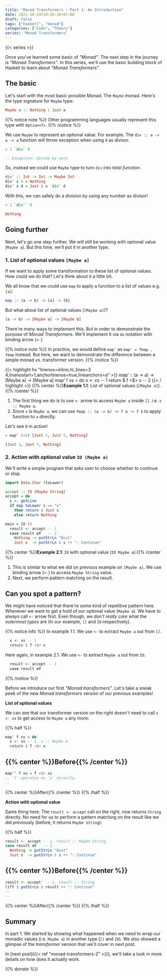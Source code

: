 ```yaml
---
title: "Monad Transformers – Part 1: An Introduction"
date: 2021-10-24T20:28:16+07:00
draft: false
tags: ["haskell", "monad"]
categories: ["Code", "Theory"]
series: "Monad Transformers"
---
```


{{< series >}}

Once you've learned some basic of *"Monad"*. The next step in the journey is *"Monad Transformers"*. In this series, we'll use the basic building block of Haskell to learn about *"Monad Transformers"*.

## The basic
Let's start with the most basic possible Monad. The `Maybe` monad. Here's the type signature for `Maybe` type:

```hs
Maybe a :: Nothing | Just a
```
{{% notice note %}}
Other programming languages usually represent this type with `Option<T>`.
{{% /notice %}}


We use `Maybe` to represent an optional value. For example. The `div :: a -> a -> a` function will throw exception when using `0` as divisor.

```hs
> 1 `div` 0

-- Exception: divide by zero
```
So, instead we could use `Maybe` type to turn `div` into *total function*.

```hs
div' :: Int -> Int -> Maybe Int
div' x 0 = Nothing
div' x d = Just $ x `div` d
```
With this, we can safely do a division by using any number as divisor!

```hs
> 1 `div'` 0

Nothing
```

## Going further

Next, let's go one step further. We will still be working with optional value (`Maybe a`). But this time, we'll put it in another type.

### 1. List of optional values `[Maybe a]`

If we want to apply some transformation to these list of optional values. How could we do that? Let's think about it a little bit.

We all know that we could use `map` to apply a function to a list of values e.g. `[a]`:

```hs
map :: (a -> b) -> [a] -> [b]
```

But what about list of optional values (`[Maybe a]`)?

```hs
(a -> b) -> [Maybe a] -> [Maybe b]
```

There're many ways to implement this. But in order to demonstrate the purpose of *Monad Transformers*. We'll implement it via `do` notation with binding arrow (`<-`).

{{% notice note %}}
In practice, we would define `map'` as `map' = fmap . fmap` instead. But here, we want to demonstrate the difference between a simple monad *vs.* transformer version.
{{% /notice %}}

{{< highlight hs "linenos=inline,hl_lines=3 4,linenostart=1,anchorlinenos=true,lineanchors=a" >}}
map' :: (a -> a) -> [Maybe a] -> [Maybe a]
map' f xs = do
  x <- xs          -- 1
  return $ f <$> x -- 2
{{< / highlight >}}
{{% center %}}**Example 1.1**: List of optional values (`[Maybe a]`).{{% /center %}}

1. The first thing we do is to use `<-` arrow to access `Maybe a` inside `[]`. i.e. `x :: Maybe a`.
1. Since `x` is `Maybe a`, we can use `fmap :: (a -> b) -> f a -> f b` to apply function to `a` directly.


Let's see it in action!

```hs
> map' (+2) [Just 1, Just 5, Nothing]

[Just 3, Just 7, Nothing]
```
### 2. Action with optional value `IO (Maybe a)`

We'll write a simple program that asks user to choose whether to continue or stop.

```hs {linenos=inline,hl_lines=[11,12],linenostart=1}
import Data.Char (toLower)

accept :: IO (Maybe String)
accept = do
  s <- getLine
  if map toLower s == "y"
    then return $ Just s
    else return Nothing

main = IO ()
  result <- accept -- 1
  case result of   -- 2
    Nothing -> putStrLn "Quit"
    Just s  -> putStrLn $ s ++ ": Continue"
```
{{% center %}}**Example 2.1**: `IO` with optional value (`IO Maybe a`).{{% /center %}}

1. This is similar to what we did on previous example on `[Maybe a]`. We use binding arrow (`<-`) to access `Maybe String` value.
2. Next, we perform pattern matching on the result.

## Can you spot a pattern?

We might have noticed that there're some kind of repetitive pattern here. Whenever we want to get a hold of our optional value (`Maybe a`). We have to always call `<-` arrow first. Even though, we *don't really care* what the *outermost types* are (In our example, `[]` and `IO` respectively).

{{% notice info %}}
In example 1.1. We use `<-` to extract `Maybe a` out from `[]`.
```hs {linenos=inline,hl_lines=[1],linenostart=3}
  x <- xs -- 1
  return $ f <$> x
```

Here again, in example 2.1. We use `<-` to extract `Maybe a` out from `IO`.
```hs {linenos=inline,hl_lines=[1],linenostart=11}
  result <- accept -- 1
  case result of
```
{{% /notice %}}

Before we introduce our first *"Monad transformers"*. Let's take a sneak peek of the new *Monad transformers* version of our previous examples!

**List of optional values**

We can see that our transformer version on the right doesn't need to call `x <- xs` to get access to `Maybe a` any more:

{{% half %}}
```hs
map' f xs = do
  x <- xs -- 1. x :: Maybe a
  return $ f <$> x
```
{{% center %}}Before{{% /center %}}
---
```hs
map'' f xs = f <$> xs
-- `f` operates on `a` directly.
--
```
{{% center %}}After{{% /center %}}
{{% /half %}}

**Action with optional value**

Same thing here. The `result <- accept` call on the right, now returns `String` directly. No need for us to perform a pattern matching on the result like we did previously (before, it returns `Maybe String`):

{{% half %}}
```hs
result <- accept -- 1. result :: Maybe String
case result of   -- 2.
  Nothing -> putStrLn "Quit"
  Just s  -> putStrLn $ s ++ ": Continue"
```
{{% center %}}Before{{% /center %}}
---
```hs
result <- accept' -- 1. result :: String
lift $ putStrLn $ result ++ ": Continue"
--
--
```
{{% center %}}After{{% /center %}}
{{% /half %}}

## Summary

In part 1. We started by showing what happened when we need to wrap our monadic values (i.e. `Maybe a`) in another type (`[]` and `IO`). We also showed a glimpse of the *transformer* version that we'll cover in next post.

In [next post]({{< ref "monad-transformers-2" >}}), we'll take a look in more details on how does it actually work.

{{% donate %}}
